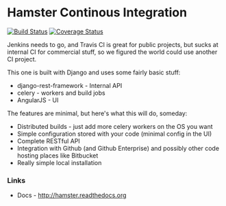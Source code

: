 Hamster Continous Integration
=============================

[![Build Status](https://api.travis-ci.org/hamster-dev/hamster-core.svg)](https://api.travis-ci.org/hamster-dev/hamster-core.svg) [![Coverage Status](https://coveralls.io/repos/hamster-dev/hamster-core/badge.png?branch=master)](https://coveralls.io/r/hamster-dev/hamster-core?branch=master)

Jenkins needs to go, and Travis CI is great for public projects, but sucks at
internal CI for commercial stuff, so we figured the world could use another
CI project.

This one is built with Django and uses some fairly basic stuff:

* django-rest-framework - Internal API
* celery - workers and build jobs
* AngularJS - UI

The features are minimal, but here's what this will do, someday:

* Distributed builds - just add more celery workers on the OS you want
* Simple configuration stored with your code (minimal config in the UI)
* Complete RESTful API
* Integration with Github (and Github Enterprise) and possibly other code
  hosting places like Bitbucket
* Really simple local installation

### Links

* Docs - http://hamster.readthedocs.org
